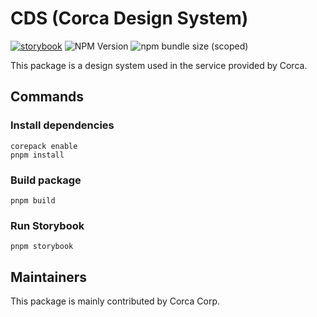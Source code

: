 # CDS (Corca Design System)

[![storybook](https://shields.io/badge/storybook-white?logo=storybook&style=flat)](https://cds-corca.vercel.app)
![NPM Version](https://img.shields.io/npm/v/@corca-ai/design-system)
![npm bundle size (scoped)](https://img.shields.io/bundlephobia/minzip/%40corca-ai/design-system)

This package is a design system used in the service provided by Corca.

## Commands

### Install dependencies

```
corepack enable
pnpm install
```

### Build package

```
pnpm build
```

### Run Storybook

```
pnpm storybook
```

## Maintainers

This package is mainly contributed by Corca Corp.
